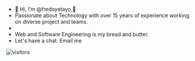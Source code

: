 - 👋 Hi, I’m @fredoyetayo,👋
- Passionate about Technology with over 15 years of experience working on diverse project and teams.
- 
- Web and Software Engineering is my bread and butter.
- Let's have a chat. Email me 

![visitors](https://visitor-badge.glitch.me/badge?page_id=fredoyetayo&left_color=black&right_color=white)

<!---
fredoyetayo/fredoyetayo is a ✨ special ✨ repository because its `README.md` (this file) appears on your GitHub profile.
You can click the Preview link to take a look at your changes.
--->
